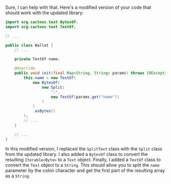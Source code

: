 Sure, I can help with that. Here's a modified version of your code that should work with the updated library:
```java
import org.cactoos.text.BytesOf;
import org.cactoos.text.TextOf;

// ...

public class Wallet {
    // ...

    private TextOf name;

    @Override
    public void init(final Map<String, String> params) throws IOException {
        this.name = new TextOf(
            new BytesOf(
                new Split(
                    ":",
                    new TextOf(params.get("name"))
                )
            )
            .asBytes()
        );
        // ...
    }

    // ...
}
```
In this modified version, I replaced the `SplitText` class with the `Split` class from the updated library. I also added a `BytesOf` class to convert the resulting `Iterable<Byte>` to a `Text` object. Finally, I added a `TextOf` class to convert the `Text` object to a `String`. This should allow you to split the `name` parameter by the colon character and get the first part of the resulting array as a `String`.